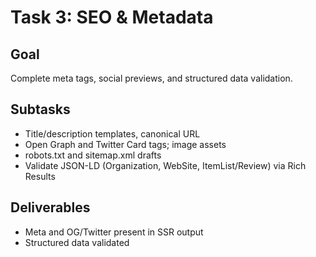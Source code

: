 # Task 3: SEO & Metadata

## Goal

Complete meta tags, social previews, and structured data validation.

## Subtasks

- Title/description templates, canonical URL
- Open Graph and Twitter Card tags; image assets
- robots.txt and sitemap.xml drafts
- Validate JSON-LD (Organization, WebSite, ItemList/Review) via Rich Results

## Deliverables

- Meta and OG/Twitter present in SSR output
- Structured data validated
